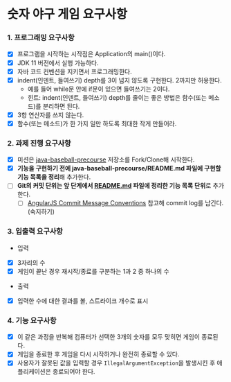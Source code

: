 # 숫자 야구 게임 요구사항

### 1. 프로그래밍 요구사항

- [x] 프로그램을 시작하는 시작점은 Application의 main()이다.
- [x] JDK 11 버전에서 실행 가능하다.
- [x] 자바 코드 컨벤션을 지키면서 프로그래밍한다.
- [x] indent(인덴트, 들여쓰기) depth를 3이 넘지 않도록 구현한다. 2까지만 허용한다.
    - 예를 들어 while문 안에 if문이 있으면 들여쓰기는 2이다.
    - 힌트: indent(인덴트, 들여쓰기) depth를 줄이는 좋은 방법은 함수(또는 메소드)를 분리하면 된다.
- [x] 3항 연산자를 쓰지 않는다.
- [x] 함수(또는 메소드)가 한 가지 일만 하도록 최대한 작게 만들어라.

### 2. 과제 진행 요구사항

- [x] 미션은 [java-baseball-precourse](https://github.com/woowacourse/java-baseball-precourse) 저장소를
  Fork/Clone해 시작한다.
- [x] **기능을 구현하기 전에 java-baseball-precourse/README.md 파일에 구현할 기능 목록을 정리**해 추가한다.
- [ ] **Git의 커밋 단위는 앞 단계에서 [README.md](http://readme.md/) 파일에 정리한 기능 목록 단위**로 추가한다.
    - [ ] [AngularJS Commit Message Conventions](https://gist.github.com/stephenparish/9941e89d80e2bc58a153)
      참고해 commit log를 남긴다.(숙지하기)

### 3. 입출력 요구사항

- 입력
- [x] 3자리의 수
- [x] 게임이 끝난 경우 재시작/종료를 구분하는 1과 2 중 하나의 수
- 출력
- [x] 입력한 수에 대한 결과를 볼, 스트라이크 개수로 표시

### 4. 기능 요구사항

- [x] 이 같은 과정을 반복해 컴퓨터가 선택한 3개의 숫자를 모두 맞히면 게임이 종료된다.
- [x] 게임을 종료한 후 게임을 다시 시작하거나 완전히 종료할 수 있다.
- [x] 사용자가 잘못된 값을 입력할 경우 `IllegalArgumentException`을 발생시킨 후 애플리케이션은 종료되어야 한다.